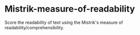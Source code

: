 # Mistrik-measure-of-readability
Score the readability of text using the Mistrik's measure of readability/comprehensibility.


